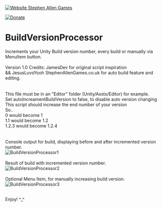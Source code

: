 

[![Website Stephen Allen Games](http://www.stephenallengames.co.uk/images/logo.gif)](http://www.stephenallengames.co.uk/games.php)

[![Donate](https://img.shields.io/badge/Donate-PayPal-green.svg)](https://www.paypal.com/cgi-bin/webscr?cmd=_donations&business=9PUGQGE4XDE4C&currency_code=GBP)

# BuildVersionProcessor
Increments your Unity Build version number, every build or manually via MenuItem button.
<br/><br/>
Version 1.0  Credits:
JamesDev for original script inspiration<br/>
&& JesusLuvsYooh StephenAllenGames.co.uk for auto build feature and editing.<br/>
<br/><br/>
This file must be in an "Editor" folder (Unity/Assts/Editor) for example.<br/>
Set autoIncreamentBuildVersion to false, to disable auto version changing<br/>
This script should increase the end number of your version<br/>
So..<br/>
0 would become 1<br/>
1.1 would become 1.2<br/>
1.2.3 would become 1.2.4<br/>
<br/><br/>
Console output for build, displaying before and after incremented version number.<br/>
![BuildVersionProcessor1](https://user-images.githubusercontent.com/57072365/131377575-f9d2a5a1-a46c-45cc-a75f-615fc135b82b.jpg)
<br/><br/>
Result of build with incremented version number.<br/>
![BuildVersionProcessor2](https://user-images.githubusercontent.com/57072365/131377580-3dbcfbf2-1d59-4c51-8100-9250435bbb67.jpg)
<br/><br/>
Optional Menu Item, for manually increasing build version.<br/>
![BuildVersionProcessor3](https://user-images.githubusercontent.com/57072365/131378016-d9b946b4-cd5a-40a2-b1df-9eaed4fc1852.jpg)
<br/><br/>

Enjoy!  ^_^

